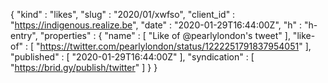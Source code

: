 {
  "kind" : "likes",
  "slug" : "2020/01/xwfso",
  "client_id" : "https://indigenous.realize.be",
  "date" : "2020-01-29T16:44:00Z",
  "h" : "h-entry",
  "properties" : {
    "name" : [ "Like of @pearlylondon's tweet" ],
    "like-of" : [ "https://twitter.com/pearlylondon/status/1222251791837954051" ],
    "published" : [ "2020-01-29T16:44:00Z" ],
    "syndication" : [ "https://brid.gy/publish/twitter" ]
  }
}
